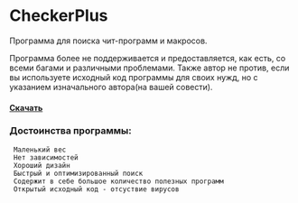 # CheckerPlus
Программа для поиска чит-программ и макросов.

Программа более не поддерживается и предоставляется, как есть, со всеми багами и различными проблемами. 
Также автор не против, если вы используете исходный код программы для своих нужд, но с указанием изначального автора(на вашей совести).

#### [Скачать](https://github.com/Kaidoz/CheckerPlus/releases/download/1.3.0.0/CheckerPlus.exe)


### Достоинства программы: 
     Маленький вес  
     Нет зависимостей  
     Хороший дизайн  
     Быстрый и оптимизированный поиск
     Содержит в себе большое количество полезных программ  
     Открытый исходный код - отсуствие вирусов  

